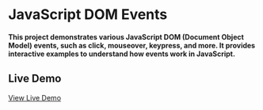 # JavaScript DOM Events

#### This project demonstrates various JavaScript DOM (Document Object Model) events, such as click, mouseover, keypress, and more. It provides interactive examples to understand how events work in JavaScript.

## Live Demo

[View Live Demo](https://luminous-crostata-879136.netlify.app/)
